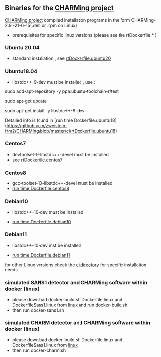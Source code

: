 ## Binaries for the [CHARMing project](https://github.com/zweistein-frm2/CHARMing)

[CHARMing project](https://github.com/zweistein-frm2/CHARMing) compiled installation programs in the form CHARMing-2.9.-21-6-15(.deb or .rpm on Linux) 
- prerequisites for specific linux versions (please see the rtDockerfile.* )
### Ubuntu 20.04

- standard installation , see [rtDockerfile.ubuntu20](https://github.com/zweistein-frm2/CHARMing/blob/master/ci/rtDockerfile.ubuntu20)

### Ubuntu18.04
- libstdc++-9-dev must be installed , use :
 
sudo add-apt-repository -y ppa:ubuntu-toolchain-r/test

sudo apt-get update

sudo apt-get install -y  libstdc++-9-dev

Detailed info is found in [run time Dockerfile.ubuntu18] (https://github.com/zweistein-frm2/CHARMing/blob/master/ci/rtDockerfile.ubuntu18) 

### Centos7
 - devtoolset-9-libstdc++-devel must be installed
 - see [rtDockerfile.centos7](https://github.com/zweistein-frm2/CHARMing/blob/master/ci/rtDockerfile.centos7)
 
### Centos8

- gcc-toolset-10-libstdc++-devel must be installed
- [run time Dockerfile.centos8](https://github.com/zweistein-frm2/CHARMing/blob/master/ci/rtDockerfile.centos8)

### Debian10

- libstdc++-10-dev must be installed

- [run time  Dockerfile.debian10](https://github.com/zweistein-frm2/CHARMing/blob/master/ci/rtDockerfile.debian10)

### Debian11

-  libstdc++-10-dev mst be installed

-  [run time  Dockerfile.debian11](https://github.com/zweistein-frm2/CHARMing/blob/master/ci/rtDockerfile.debian11)

for other Linux versions check the [ci directory](https://github.com/zweistein-frm2/CHARMing/tree/master/ci) for specific installation needs.


### simulated SANS1 detector and CHARMing software within docker (linux)
- please download docker-build.sh  Dockerfile.linux and DockerfileSans1.linux from [linux](https://github.com/zweistein-frm2/CHARMing_binaries/tree/master/linux)
  and run  docker-build.sh.
- then run docker-sans1.sh

### simulated CHARM detector and CHARMing software within docker (linux)
- please download docker-build.sh  Dockerfile.linux and DockerfileSans1.linux from [linux](https://github.com/zweistein-frm2/CHARMing_binaries/tree/master/linux)
- then run docker-charm.sh
